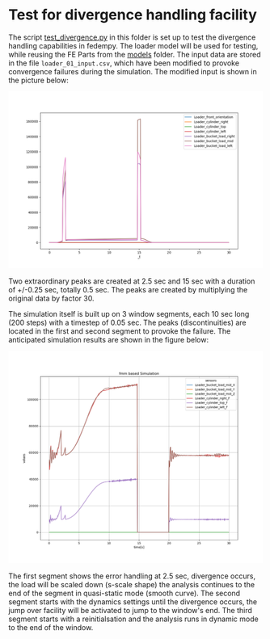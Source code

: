<!---
  SPDX-FileCopyrightText: 2023 SAP SE

  SPDX-License-Identifier: Apache-2.0

  This file is part of FEDEM - https://openfedem.org
--->

# Test for divergence handling facility

The script [test_divergence.py](test_divergence.py) in this folder
is set up to test the divergence handling capabilities in fedempy.
The loader model will be used for testing,
while reusing the FE Parts from the [models](../models) folder.
The input data are stored in the file `loader_01_input.csv`,
which have been modified to provoke convergence failures during the simulation.
The modified input is shown in the picture below:

![Input data](modified_input_data.png "Modified input data")

Two extraordinary peaks are created at 2.5 sec and 15 sec with a duration of +/-0.25 sec,
totally 0.5 sec. The peaks are created by multiplying the original data by factor 30.

The simulation itself is built up on 3 window segments, each 10 sec long (200 steps)
with a timestep of 0.05 sec. The peaks (discontinuities) are located in the first and
second segment to provoke the failure.
The anticipated simulation results are shown in the figure below:

![Results](result_plot.png "Results")

The first segment shows the error handling at 2.5 sec, divergence occurs,
the load will be scaled down (s-scale shape) the analysis continues to the
end of the segment in quasi-static mode (smooth curve).
The second segment starts with the dynamics settings until the divergence
occurs, the jump over facility will be activated to jump to the window's end.
The third segment starts with a reinitialsation and the analysis runs in dynamic
mode to the end of the window.
